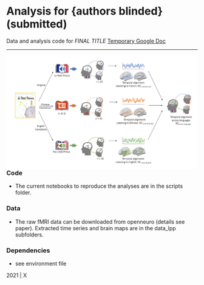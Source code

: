 Analysis for {authors blinded} (submitted)
=============================================

Data and analysis code for  *FINAL TITLE* [Temporary Google Doc](https://docs.google.com/document/d/1CBez4FnFGgAkAvv5SDTsTOlD5ulK7alpOWm7NCzRKdQ/edit?usp=sharing)


***

<img align="right" width=550px src=data_lpp/explainer_fig.png> 



### Code

-   The current notebooks to reproduce the analyses are in the scripts folder.


### Data

-   The raw fMRI data can be downloaded from openneuro (details see paper). Extracted time series and brain maps are in the data_lpp subfolders.

### Dependencies

-   see environment file


2021 | X
